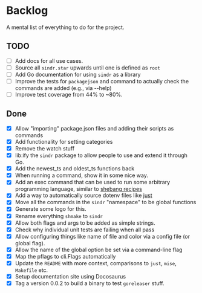 # Backlog

A mental list of everything to do for the project.

## TODO

- [ ] Add docs for all use cases.
- [ ] Source all `sindr.star` upwards until one is defined as `root`
- [ ] Add Go documentation for using `sindr` as a library
- [ ] Improve the tests for `packagejson` and command to actually check the commands are added (e.g., via --help)
- [ ] Improve test coverage from 44% to ~80%.

## Done

- [x] Allow "importing" package.json files and adding their scripts as commands
- [x] Add functionality for setting categories
- [x] Remove the watch stuff
- [x] lib:ify the `sindr` package to allow people to use and extend it through Go.
- [x] Add the newest_ts and oldest_ts functions back
- [x] When running a command, show it in some nice way.
- [x] Add an exec command that can be used to run some arbitrary programming language, similar
  to [shebang recipes](https://github.com/casey/just?tab=readme-ov-file#shebang-recipes)
- [x] Add a way to automatically source dotenv files
  like [just](https://github.com/casey/just?tab=readme-ov-file#dotenv-settings)
- [x] Move all the commands in the `sindr` "namespace" to be global functions
- [x] Generate some logo for this.
- [x] Rename everything `shmake` to `sindr`
- [x] Allow both flags and args to be added as simple strings.
- [x] Check why individual unit tests are failing when all pass
- [x] Allow configuring things like name of file and color via a config file (or global flag).
- [x] Allow the name of the global option be set via a command-line flag
- [x] Map the pflags to cli.Flags automatically
- [x] Update the `README` with more context, comparisons to `just`, `mise`, `Makefile` etc.
- [x] Setup documentation site using Docosaurus
- [x] Tag a version 0.0.2 to build a binary to test `goreleaser` stuff.
